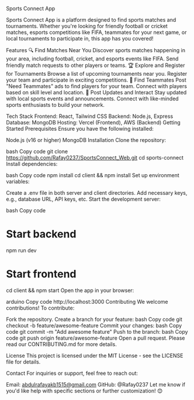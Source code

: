 Sports Connect App

Sports Connect App is a platform designed to find sports matches and tournaments. Whether you're looking for friendly football or cricket matches, esports competitions like FIFA, teammates for your next game, or local tournaments to participate in, this app has you covered!

Features
🔍 Find Matches Near You
Discover sports matches happening in your area, including football, cricket, and esports events like FIFA.
Send friendly match requests to other players or teams.
🏆 Explore and Register for Tournaments
Browse a list of upcoming tournaments near you.
Register your team and participate in exciting competitions.
🤝 Find Teammates
Post "Need Teammates" ads to find players for your team.
Connect with players based on skill level and location.
📣 Post Updates and Interact
Stay updated with local sports events and announcements.
Connect with like-minded sports enthusiasts to build your network.

Tech Stack
Frontend: React, Tailwind CSS
Backend: Node.js, Express
Database: MongoDB
Hosting: Vercel (Frontend), AWS (Backend)
Getting Started
Prerequisites
Ensure you have the following installed:

Node.js (v16 or higher)
MongoDB
Installation
Clone the repository:

bash
Copy code
git clone https://github.com/Rafay0237/SportsConnect_Web.git
cd sports-connect
Install dependencies:

bash
Copy code
npm install
cd client && npm install
Set up environment variables:

Create a .env file in both server and client directories.
Add necessary keys, e.g., database URL, API keys, etc.
Start the development server:

bash
Copy code
# Start backend
npm run dev

# Start frontend
cd client && npm start
Open the app in your browser:

arduino
Copy code
http://localhost:3000
Contributing
We welcome contributions! To contribute:

Fork the repository.
Create a branch for your feature:
bash
Copy code
git checkout -b feature/awesome-feature
Commit your changes:
bash
Copy code
git commit -m "Add awesome feature"
Push to the branch:
bash
Copy code
git push origin feature/awesome-feature
Open a pull request.
Please read our CONTRIBUTING.md for more details.

License
This project is licensed under the MIT License - see the LICENSE file for details.

Contact
For inquiries or support, feel free to reach out:

Email: abdulrafayakb1515@gmail.com
GitHub: @Rafay0237
Let me know if you'd like help with specific sections or further customization! 😊
